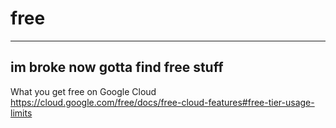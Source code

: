 # free
------
im broke now gotta find free stuff
------
What you get free on Google Cloud
https://cloud.google.com/free/docs/free-cloud-features#free-tier-usage-limits
